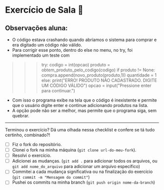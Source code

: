 # Exercício de Sala 🏫  

## Observações aluna:

- O código estava crashando quando abríamos o sistema para comprar e era digitado um código não válido.
- Para corrigir esse ponto, dentro do else no menu, no try, foi implementado um teste com
>>> try:
                codigo = int(opcao)
                produto = obtem_produto_pelo_codigo(codigo)
                if produto != None:
                    compra.append(novo_produto(produto,1))
                    quantidade = 1
                else:
                    print("ERRO! PRODUTO NÃO CADASTRADO. DIGITE UM CÓDIGO VÁLIDO")
                    opcao = input("Pressione enter para continuar.")
- Com isso o programa exibe na tela que o código é inexistente e permite que o usuário digite enter e continue adicionando produtos na lista.
- A opção pode não ser a melhor, mas permite que o programa siga, sem quebrar.

---

Terminou o exercício? Dá uma olhada nessa checklist e confere se tá tudo certinho, combinado?!

- [ ] Fiz o fork do repositório.
- [ ] Clonei o fork na minha máquina (`git clone url-do-meu-fork`).
- [ ] Resolvi o exercício.
- [ ] Adicionei as mudanças. (`git add .` para adicionar todos os arquivos, ou `git add nome_do_arquivo` para adicionar um arquivo específico)
- [ ] Commitei a cada mudança significativa ou na finalização do exercício (`git commit -m "Mensagem do commit"`)
- [ ] Pushei os commits na minha branch (`git push origin nome-da-branch`)
